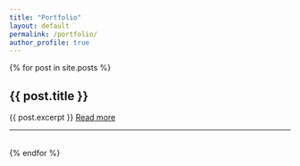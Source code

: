 ```yaml
---
title: "Portfolio"
layout: default
permalink: /portfolio/
author_profile: true
---
```



{% for post in site.posts %}
<article style="margin-bottom: 2rem;">
  <a href="{{ post.url | relative_url }}" style="text-decoration: none; color: inherit;">
    <h2>{{ post.title }}</h2>
    {{ post.excerpt }}
  </a>
  <a href="{{ post.url | relative_url }}">Read more</a>
  <hr>
</article>
{% endfor %}
